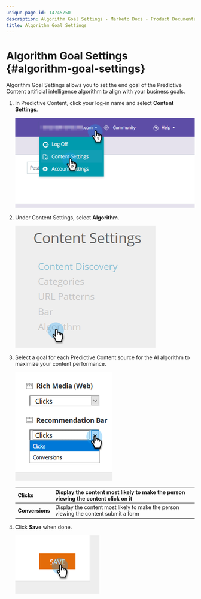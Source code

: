 ```yaml
---
unique-page-id: 14745750
description: Algorithm Goal Settings - Marketo Docs - Product Documentation
title: Algorithm Goal Settings
---
```


# Algorithm Goal Settings {#algorithm-goal-settings}

Algorithm Goal Settings allows you to set the end goal of the Predictive Content artificial intelligence algorithm to align with your business goals.

1. In Predictive Content, click your log-in name and select **Content Settings**.

   ![](assets/1.png)

1. Under Content Settings, select **Algorithm**.

   ![](assets/two-1.png)

1. Select a goal for each Predictive Content source for the AI algorithm to maximize your content performance.

   ![](assets/three-new.png)

   | **Clicks** |Display the content most likely to make the person viewing the content click on it |
   |---|---|
   | **Conversions** |Display the content most likely to make the person viewing the content submit a form |

1. Click **Save** when done.

   ![](assets/four.png)
